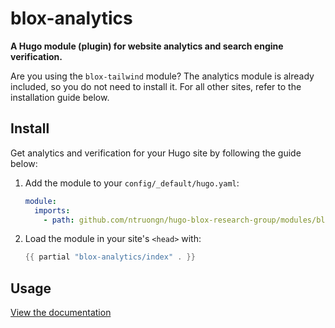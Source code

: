 # blox-analytics

**A Hugo module (plugin) for website analytics and search engine verification.**

Are you using the `blox-tailwind` module? The analytics module is already included, so you do not need to install it. For all other sites, refer to the installation guide below.

## Install

Get analytics and verification for your Hugo site by following the guide below:

1. Add the module to your `config/_default/hugo.yaml`:

   ```yaml
   module:
     imports:
       - path: github.com/ntruongn/hugo-blox-research-group/modules/blox-analytics
   ```

2. Load the module in your site's `<head>` with:

   ```go
   {{ partial "blox-analytics/index" . }}
   ```

## Usage

[View the documentation](https://docs.hugoblox.com/reference/analytics/)
